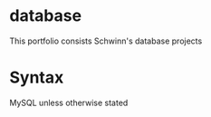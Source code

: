 # database
This portfolio consists Schwinn's database projects

# Syntax
MySQL unless otherwise stated
